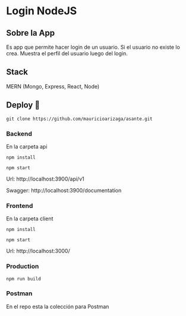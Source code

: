 # Login NodeJS

## Sobre la App
Es app que permite hacer login de un usuario. Si el usuario no existe lo crea.
Muestra el perfil del usuario luego del login. 

## Stack
MERN (Mongo, Express, React, Node)

## Deploy 🚀
```
git clone https://github.com/mauricioarizaga/asante.git

```

### Backend

En la carpeta api

```
npm install
```

```
npm start
```

Url: http://localhost:3900/api/v1

Swagger: http://localhost:3900/documentation


### Frontend

En la carpeta client

```
npm install
```

```
npm start
```

Url: http://localhost:3000/ 

### Production

```
npm run build
```

### Postman

En el repo esta la colección para Postman
